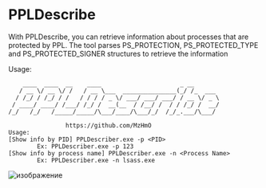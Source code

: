 # PPLDescribe

With PPLDescribe, you can retrieve information about processes that are protected by PPL. The tool parses PS_PROTECTION, PS_PROTECTED_TYPE and PS_PROTECTED_SIGNER structures to retrieve the information

Usage:
```shell
    ____  ____  __    ____                      _ __
   / __ \/ __ \/ /   / __ \___  _______________(_/ /_  ___
  / /_/ / /_/ / /   / / / / _ \/ ___/ ___/ ___/ / __ \/ _ \
 / ____/ ____/ /___/ /_/ /  __(__  / /__/ /  / / /_/ /  __/
/_/   /_/   /_____/_____/\___/____/\___/_/  /_/_.___/\___/

                https://github.com/MzHmO
Usage:
[Show info by PID] PPLDescriber.exe -p <PID>
        Ex: PPLDescriber.exe -p 123
[Show info by process name] PPLDescriber.exe -n <Process Name>
        Ex: PPLDescriber.exe -n lsass.exe
```
![изображение](https://github.com/MzHmO/PPLDescribe/assets/92790655/6f5f6ed2-73f6-4934-98e9-a979d6dca734)
